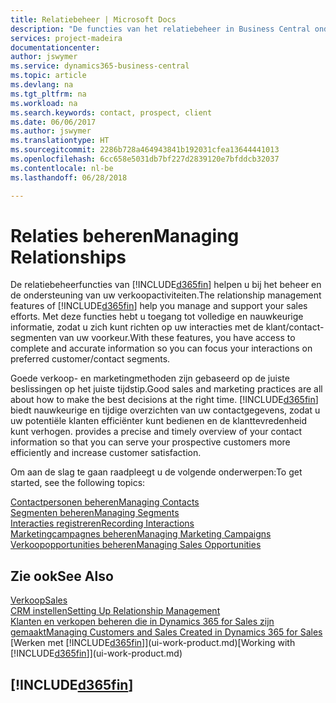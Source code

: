 ```yaml
---
title: Relatiebeheer | Microsoft Docs
description: "De functies van het relatiebeheer in Business Central ondersteunen uw verkoopinspanningen en u kunt gegevens over contacten en prospects openen zodat u klanten efficiënter kunt bedienen."
services: project-madeira
documentationcenter: 
author: jswymer
ms.service: dynamics365-business-central
ms.topic: article
ms.devlang: na
ms.tgt_pltfrm: na
ms.workload: na
ms.search.keywords: contact, prospect, client
ms.date: 06/06/2017
ms.author: jswymer
ms.translationtype: HT
ms.sourcegitcommit: 2286b728a464943841b192031cfea13644441013
ms.openlocfilehash: 6cc658e5031db7bf227d2839120e7bfddcb32037
ms.contentlocale: nl-be
ms.lasthandoff: 06/28/2018

---
```

# <a name="managing-relationships"></a><span data-ttu-id="be9af-103">Relaties beheren</span><span class="sxs-lookup"><span data-stu-id="be9af-103">Managing Relationships</span></span>
<span data-ttu-id="be9af-104">De relatiebeheerfuncties van [!INCLUDE[d365fin](includes/d365fin_md.md)] helpen u bij het beheer en de ondersteuning van uw verkoopactiviteiten.</span><span class="sxs-lookup"><span data-stu-id="be9af-104">The relationship management features of [!INCLUDE[d365fin](includes/d365fin_md.md)] help you manage and support your sales efforts.</span></span> <span data-ttu-id="be9af-105">Met deze functies hebt u toegang tot volledige en nauwkeurige informatie, zodat u zich kunt richten op uw interacties met de klant/contact-segmenten van uw voorkeur.</span><span class="sxs-lookup"><span data-stu-id="be9af-105">With these features, you have access to complete and accurate information so you can focus your interactions on preferred customer/contact segments.</span></span>

<span data-ttu-id="be9af-106">Goede verkoop- en marketingmethoden zijn gebaseerd op de juiste beslissingen op het juiste tijdstip.</span><span class="sxs-lookup"><span data-stu-id="be9af-106">Good sales and marketing practices are all about how to make the best decisions at the right time.</span></span> [!INCLUDE[d365fin](includes/d365fin_md.md)]<span data-ttu-id="be9af-107"> biedt nauwkeurige en tijdige overzichten van uw contactgegevens, zodat u uw potentiële klanten efficiënter kunt bedienen en de klanttevredenheid kunt verhogen.</span><span class="sxs-lookup"><span data-stu-id="be9af-107"> provides a precise and timely overview of your contact information so that you can serve your prospective customers more efficiently and increase customer satisfaction.</span></span>

<span data-ttu-id="be9af-108">Om aan de slag te gaan raadpleegt u de volgende onderwerpen:</span><span class="sxs-lookup"><span data-stu-id="be9af-108">To get started, see the following topics:</span></span>

[<span data-ttu-id="be9af-109">Contactpersonen beheren</span><span class="sxs-lookup"><span data-stu-id="be9af-109">Managing Contacts</span></span>](marketing-contacts.md)  
[<span data-ttu-id="be9af-110">Segmenten beheren</span><span class="sxs-lookup"><span data-stu-id="be9af-110">Managing Segments</span></span>](marketing-segments.md)  
[<span data-ttu-id="be9af-111">Interacties registreren</span><span class="sxs-lookup"><span data-stu-id="be9af-111">Recording Interactions</span></span>](marketing-interactions.md)  
[<span data-ttu-id="be9af-112">Marketingcampagnes beheren</span><span class="sxs-lookup"><span data-stu-id="be9af-112">Managing Marketing Campaigns</span></span>](marketing-campaigns.md)  
[<span data-ttu-id="be9af-113">Verkoopopportunities beheren</span><span class="sxs-lookup"><span data-stu-id="be9af-113">Managing Sales Opportunities</span></span>](marketing-manage-sales-opportunities.md)

## <a name="see-also"></a><span data-ttu-id="be9af-114">Zie ook</span><span class="sxs-lookup"><span data-stu-id="be9af-114">See Also</span></span>
[<span data-ttu-id="be9af-115">Verkoop</span><span class="sxs-lookup"><span data-stu-id="be9af-115">Sales</span></span>](sales-manage-sales.md)  
[<span data-ttu-id="be9af-116">CRM instellen</span><span class="sxs-lookup"><span data-stu-id="be9af-116">Setting Up Relationship Management</span></span>](marketing-setup-marketing.md)  
[<span data-ttu-id="be9af-117">Klanten en verkopen beheren die in Dynamics 365 for Sales zijn gemaakt</span><span class="sxs-lookup"><span data-stu-id="be9af-117">Managing Customers and Sales Created in Dynamics 365 for Sales</span></span>](marketing-integrate-dynamicscrm.md)  
<span data-ttu-id="be9af-118">[Werken met [!INCLUDE[d365fin](includes/d365fin_md.md)]](ui-work-product.md)</span><span class="sxs-lookup"><span data-stu-id="be9af-118">[Working with [!INCLUDE[d365fin](includes/d365fin_md.md)]](ui-work-product.md)</span></span>  

## [!INCLUDE[d365fin](includes/free_trial_md.md)]  
 

